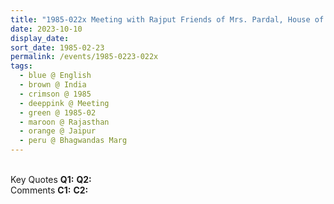 ```yaml
---
title: "1985-022x Meeting with Rajput Friends of Mrs. Pardal, House of Mrs. Pardal, C-49 Bhagwandas Mārg, Jaipur, Rajasthan, India"
date: 2023-10-10
display_date: 
sort_date: 1985-02-23
permalink: /events/1985-0223-022x
tags:
  - blue @ English
  - brown @ India
  - crimson @ 1985
  - deeppink @ Meeting
  - green @ 1985-02
  - maroon @ Rajasthan
  - orange @ Jaipur
  - peru @ Bhagwandas Marg
---
```


<br>

<wave-list>
  <list-title color="DarkSeaGreen" width="55">Key Quotes</list-title>
  <list-item color="BlanchedAlmond" width="280"><b>Q1:</b> <i></i></list-item>
  <list-item color="Lavender" width="280"><b>Q2:</b> <i></i></list-item>
</wave-list>

<br>

<wave-list>
  <list-title color="DarkSeaGreen" width="55">Comments</list-title>
  <list-item color="BlanchedAlmond" width="280"><b>C1:</b> <i></i></list-item>
  <list-item color="Lavender" width="280"><b>C2:</b> <i></i></list-item>
</wave-list>
